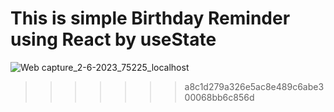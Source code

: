 # This is simple Birthday Reminder using React by useState 
![Web capture_2-6-2023_75225_localhost](https://github.com/ShehabTaher/Birthday-reminder/assets/15200846/a5565d3d-7d0f-43f0-90cf-7490d5a04ea0)
>>>>>>> a8c1d279a326e5ac8e489c6abe300068bb6c856d
